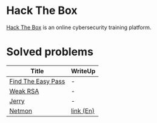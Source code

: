 # Hack The Box
[Hack The Box](https://www.hackthebox.com/) is an online cybersecurity training platform.


# Solved problems
| Title | WriteUp |
| --- | --- |
|[Find The Easy Pass](https://app.hackthebox.com/challenges/5)|-|
|[Weak RSA](https://app.hackthebox.com/challenges/6)|-|
|[Jerry](https://app.hackthebox.com/machines/144)|-|
|[Netmon](https://app.hackthebox.com/machines/177)| [link (En)](https://github.com/riikunn1004/hackthebox/blob/main/Netmon/Write-up.md)|
